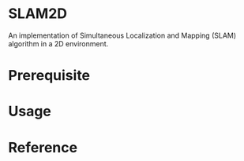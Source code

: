# SLAM2D
An implementation of Simultaneous Localization and Mapping (SLAM) algorithm in a 2D environment.

# Prerequisite

# Usage

# Reference
